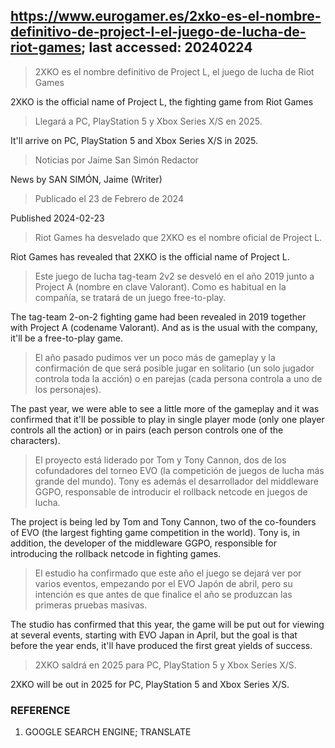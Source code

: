 ## https://www.eurogamer.es/2xko-es-el-nombre-definitivo-de-project-l-el-juego-de-lucha-de-riot-games; last accessed: 20240224

> 2XKO es el nombre definitivo de Project L, el juego de lucha de Riot Games

2XKO is the official name of Project L, the fighting game from Riot Games

> Llegará a PC, PlayStation 5 y Xbox Series X/S en 2025.

It'll arrive on PC, PlayStation 5 and Xbox Series X/S in 2025.

> Noticias por Jaime San Simón Redactor

News by SAN SIMÓN, Jaime (Writer)

> Publicado el 23 de Febrero de 2024 

Published 2024-02-23

> Riot Games ha desvelado que 2XKO es el nombre oficial de Project L.

Riot Games has revealed that 2XKO is the official name of Project L.

> Este juego de lucha tag-team 2v2 se desveló en el año 2019 junto a Project A (nombre en clave Valorant). Como es habitual en la compañía, se tratará de un juego free-to-play.

The tag-team 2-on-2 fighting game had been revealed in 2019 together with Project A (codename Valorant). And as is the usual with the company, it'll be a free-to-play game.

> El año pasado pudimos ver un poco más de gameplay y la confirmación de que será posible jugar en solitario (un solo jugador controla toda la acción) o en parejas (cada persona controla a uno de los personajes). 

The past year, we were able to see a little more of the gameplay and it was confirmed that it'll be possible to play in single player mode (only one player controls all the action) or in pairs (each person controls one of the characters).

> El proyecto está liderado por Tom y Tony Cannon, dos de los cofundadores del torneo EVO (la competición de juegos de lucha más grande del mundo). Tony es además el desarrollador del middleware GGPO, responsable de introducir el rollback netcode en juegos de lucha.

The project is being led by Tom and Tony Cannon, two of the co-founders of EVO (the largest fighting game competition in the world). Tony is, in addition, the developer of the middleware GGPO, responsible for introducing the rollback netcode in fighting games.

> El estudio ha confirmado que este año el juego se dejará ver por varios eventos, empezando por el EVO Japón de abril, pero su intención es que antes de que finalice el año se produzcan las primeras pruebas masivas.

The studio has confirmed that this year, the game will be put out for viewing at several events, starting with EVO Japan in April, but the goal is that before the year ends, it'll have produced the first great yields of success.

> 2XKO saldrá en 2025 para PC, PlayStation 5 y Xbox Series X/S. 

2XKO will be out in 2025 for PC, PlayStation 5 and Xbox Series X/S.

### REFERENCE

1) GOOGLE SEARCH ENGINE; TRANSLATE